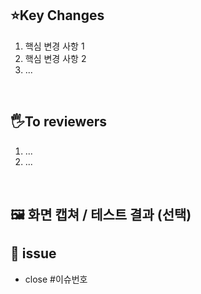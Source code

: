 ## ⭐Key Changes

1. 핵심 변경 사항 1 
2. 핵심 변경 사항 2
3. ...

<br />

## 🖐️To reviewers

1. ...
2. ...

<br />

## 🖼️ 화면 캡쳐 / 테스트 결과 (선택)

## 📌 issue

- close #이슈번호